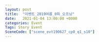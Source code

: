 ```yaml
---
layout: post
title:  "이벤트_2019여름_0화_오프닝"
date:   2021-01-04 13:00:00 +0000
categories: Event
Tags: Story Event
SceneCode: ["scene_evt190627_cp0_q1_s10"]
---
```

